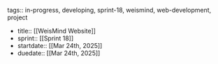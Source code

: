 tags:: in-progress, developing, sprint-18, weismind, web-development, project

- title:: [[WeisMind Website]]
- sprint:: [[Sprint 18]]
- startdate:: [[Mar 24th, 2025]]
- duedate:: [[Mar 24th, 2025]]